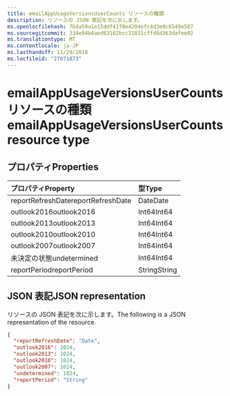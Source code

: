 ```yaml
---
title: emailAppUsageVersionsUserCounts リソースの種類
description: リソースの JSON 表記を次に示します。
ms.openlocfilehash: 7b4a59a1e15ddf41f0e4204efc4d3e0c6549e587
ms.sourcegitcommit: 334e84b4aed63162bcc31831cffd6d363dafee02
ms.translationtype: MT
ms.contentlocale: ja-JP
ms.lasthandoff: 11/29/2018
ms.locfileid: "27071873"
---
```

# <a name="emailappusageversionsusercounts-resource-type"></a><span data-ttu-id="f286e-103">emailAppUsageVersionsUserCounts リソースの種類</span><span class="sxs-lookup"><span data-stu-id="f286e-103">emailAppUsageVersionsUserCounts resource type</span></span>

## <a name="properties"></a><span data-ttu-id="f286e-104">プロパティ</span><span class="sxs-lookup"><span data-stu-id="f286e-104">Properties</span></span>

| <span data-ttu-id="f286e-105">プロパティ</span><span class="sxs-lookup"><span data-stu-id="f286e-105">Property</span></span>          | <span data-ttu-id="f286e-106">型</span><span class="sxs-lookup"><span data-stu-id="f286e-106">Type</span></span>   |
| :---------------- | :----- |
| <span data-ttu-id="f286e-107">reportRefreshDate</span><span class="sxs-lookup"><span data-stu-id="f286e-107">reportRefreshDate</span></span> | <span data-ttu-id="f286e-108">Date</span><span class="sxs-lookup"><span data-stu-id="f286e-108">Date</span></span>   |
| <span data-ttu-id="f286e-109">outlook2016</span><span class="sxs-lookup"><span data-stu-id="f286e-109">outlook2016</span></span>       | <span data-ttu-id="f286e-110">Int64</span><span class="sxs-lookup"><span data-stu-id="f286e-110">Int64</span></span>  |
| <span data-ttu-id="f286e-111">outlook2013</span><span class="sxs-lookup"><span data-stu-id="f286e-111">outlook2013</span></span>       | <span data-ttu-id="f286e-112">Int64</span><span class="sxs-lookup"><span data-stu-id="f286e-112">Int64</span></span>  |
| <span data-ttu-id="f286e-113">outlook2010</span><span class="sxs-lookup"><span data-stu-id="f286e-113">outlook2010</span></span>       | <span data-ttu-id="f286e-114">Int64</span><span class="sxs-lookup"><span data-stu-id="f286e-114">Int64</span></span>  |
| <span data-ttu-id="f286e-115">outlook2007</span><span class="sxs-lookup"><span data-stu-id="f286e-115">outlook2007</span></span>       | <span data-ttu-id="f286e-116">Int64</span><span class="sxs-lookup"><span data-stu-id="f286e-116">Int64</span></span>  |
| <span data-ttu-id="f286e-117">未決定の状態</span><span class="sxs-lookup"><span data-stu-id="f286e-117">undetermined</span></span>      | <span data-ttu-id="f286e-118">Int64</span><span class="sxs-lookup"><span data-stu-id="f286e-118">Int64</span></span>  |
| <span data-ttu-id="f286e-119">reportPeriod</span><span class="sxs-lookup"><span data-stu-id="f286e-119">reportPeriod</span></span>      | <span data-ttu-id="f286e-120">String</span><span class="sxs-lookup"><span data-stu-id="f286e-120">String</span></span> |

## <a name="json-representation"></a><span data-ttu-id="f286e-121">JSON 表記</span><span class="sxs-lookup"><span data-stu-id="f286e-121">JSON representation</span></span>

<span data-ttu-id="f286e-122">リソースの JSON 表記を次に示します。</span><span class="sxs-lookup"><span data-stu-id="f286e-122">The following is a JSON representation of the resource.</span></span>

<!-- {
  "blockType": "resource",
  "@odata.type": "microsoft.graph.emailAppUsageVersionsUserCounts"
} -->

```json
{
  "reportRefreshDate": "Date", 
  "outlook2016": 1024, 
  "outlook2013": 1024, 
  "outlook2010": 1024, 
  "outlook2007": 1024, 
  "undetermined": 1024, 
  "reportPeriod": "String"
}
```
